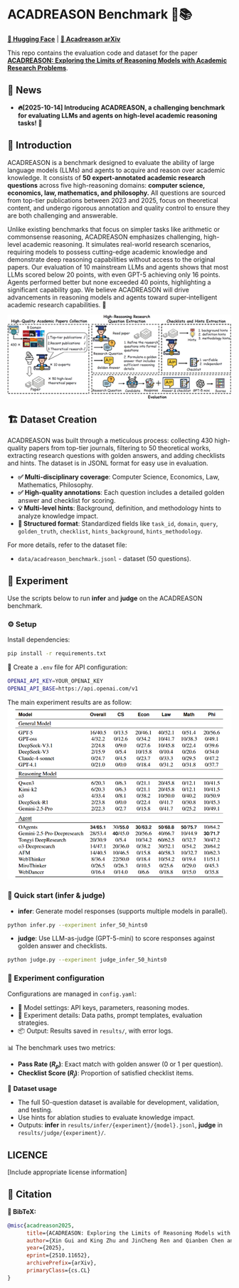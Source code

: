 # ACADREASON Benchmark 🧠📚

[**🤗 Hugging Face**](https://huggingface.co/datasets/PersonalAILab/Acadreason_benchmark) | [**📖 Acadreason arXiv**](http://arxiv.org/abs/2510.11652)

This repo contains the evaluation code and dataset for the paper [**ACADREASON: Exploring the Limits of Reasoning Models with Academic Research Problems**](http://arxiv.org/abs/2510.11652).

## 🔔 News

- **🔥[2025-10-14] Introducing ACADREASON, a challenging benchmark for evaluating LLMs and agents on high-level academic reasoning tasks! 🚀**

## 🧩 Introduction

ACADREASON is a benchmark designed to evaluate the ability of large language models (LLMs) and agents to acquire and reason over academic knowledge. It consists of **50 expert-annotated academic research questions** across five high-reasoning domains: **computer science, economics, law, mathematics, and philosophy.** All questions are sourced from top-tier publications between 2023 and 2025, focus on theoretical content, and undergo rigorous annotation and quality control to ensure they are both challenging and answerable.

Unlike existing benchmarks that focus on simpler tasks like arithmetic or commonsense reasoning, ACADREASON emphasizes challenging, high-level academic reasoning. It simulates real-world research scenarios, requiring models to possess cutting-edge academic knowledge and demonstrate deep reasoning capabilities without access to the original papers. Our evaluation of 10 mainstream LLMs and agents shows that most LLMs scored below 20 points, with even GPT-5 achieving only 16 points. Agents performed better but none exceeded 40 points, highlighting a significant capability gap. We believe ACADREASON will drive advancements in reasoning models and agents toward super‑intelligent academic research capabilities. 🚀

![Workflow](./workflow.png)

## 🏗️ Dataset Creation

ACADREASON was built through a meticulous process: collecting 430 high-quality papers from top-tier journals, filtering to 50 theoretical works, extracting research questions with golden answers, and adding checklists and hints. The dataset is in JSONL format for easy use in evaluation.

- **✅ Multi-disciplinary coverage**: Computer Science, Economics, Law, Mathematics, Philosophy.
- **✅ High-quality annotations**: Each question includes a detailed golden answer and checklist for scoring.
- **💡 Multi-level hints**: Background, definition, and methodology hints to analyze knowledge impact.
- **🧾 Structured format**: Standardized fields like `task_id`, `domain`, `query`, `golden_truth`, `checklist`, `hints_background`, `hints_methodology`.

For more details, refer to the dataset file:

- `data/acadreason_benchmark.jsonl` -  dataset (50 questions).



## 🧪 Experiment

Use the scripts below to run **infer** and **judge** on the ACADREASON benchmark.

### ⚙️ Setup

Install dependencies:

```bash
pip install -r requirements.txt
```

🔐 Create a `.env` file for API configuration:

```bash
OPENAI_API_KEY=YOUR_OPENAI_KEY 
OPENAI_API_BASE=https://api.openai.com/v1
```
The main experiment results are as follow:
![Experiment result](./experiment_result.png)

### 🚀 Quick start (infer & judge)

- **infer**: Generate model responses (supports multiple models in parallel).

```bash
python infer.py --experiment infer_50_hints0 
```

- **judge**: Use LLM-as-judge (GPT-5-mini) to score responses against golden answer and checklists.

```bash
python judge.py --experiment judge_infer_50_hints0
```

### 🧰 Experiment configuration

Configurations are managed in `config.yaml`:

- 🔧 Model settings: API keys, parameters, reasoning modes.
- 🧪 Experiment details: Data paths, prompt templates, evaluation strategies.
- 📦 Output: Results saved in `results/`, with error logs.

📊 The benchmark uses two metrics:

- **Pass Rate ($R_p$)**: Exact match with golden answer (0 or 1 per question).
- **Checklist Score ($R_j$)**: Proportion of satisfied checklist items.

🎯 **Dataset usage**

- The full 50-question dataset is available for development, validation, and testing.
- Use hints for ablation studies to evaluate knowledge impact.
- Outputs: **infer** in `results/infer/{experiment}/{model}.jsonl`, **judge** in `results/judge/{experiment}/`.

## LICENCE
[Include appropriate license information]

## 📝 Citation

**🔖 BibTeX:**

```bibtex
@misc{acadreason2025,
      title={ACADREASON: Exploring the Limits of Reasoning Models with Academic Research Problems}, 
      author={Xin Gui and King Zhu and JinCheng Ren and Qianben Chen and Zekun Moore Wang and Yizhi LI and Xinpeng Liu and Xiaowan Li and Wenli Ren and Linyu Miao and Tianrui Qin and Ziqi Shu and He Zhu and Xiangru Tang and Dingfeng Shi and Jiaheng Liu and Yuchen Eleanor Jiang and Minghao Liu and Ge Zhang and Wangchunshu Zhou},
      year={2025},
      eprint={2510.11652},
      archivePrefix={arXiv},
      primaryClass={cs.CL}
}
```